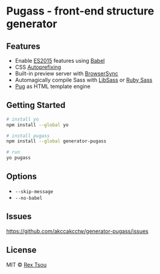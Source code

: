 # Pugass - front-end structure generator

## Features

+ Enable [ES2015](https://babeljs.io/learn-es2015/) features using [Babel](https://babeljs.io/)
+ CSS [Autoprefixing](https://www.npmjs.com/package/gulp-autoprefixer)
+ Built-in preview server with [BrowserSync](https://www.browsersync.io/)
+ Automagically compile Sass with [LibSass](https://www.npmjs.com/package/gulp-sass) or [Ruby Sass](https://www.npmjs.com/package/gulp-compass)
+ [Pug](https://pugjs.org/api/getting-started.html) as HTML template engine

## Getting Started

```sh
# install yo
npm install --global yo

# install pugass
npm install --global generator-pugass

# run
yo pugass
```

## Options

+ `--skip-message`
+ `--no-babel`

## Issues

<https://github.com/akccakcctw/generator-pugass/issues>

## License

MIT © [Rex Tsou](https://github.com/akccakcctw)
